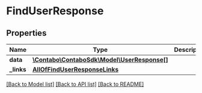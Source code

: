 # FindUserResponse

## Properties
Name | Type | Description | Notes
------------ | ------------- | ------------- | -------------
**data** | [**\Contabo\ContaboSdk\Model\UserResponse[]**](UserResponse.md) |  | 
**_links** | [**AllOfFindUserResponseLinks**](AllOfFindUserResponseLinks.md) |  | 

[[Back to Model list]](../../README.md#documentation-for-models) [[Back to API list]](../../README.md#documentation-for-api-endpoints) [[Back to README]](../../README.md)

